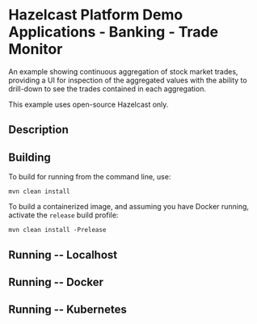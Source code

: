 # Hazelcast Platform Demo Applications - Banking - Trade Monitor

An example showing continuous aggregation of stock market trades, providing
a UI for inspection of the aggregated values with the ability to drill-down
to see the trades contained in each aggregation.

This example uses open-source Hazelcast only.

## Description

## Building

To build for running from the command line, use:

```
mvn clean install
```

To build a containerized image, and assuming you have Docker running, activate the `release` build profile:

```
mvn clean install -Prelease
```

## Running -- Localhost

## Running -- Docker

## Running -- Kubernetes

